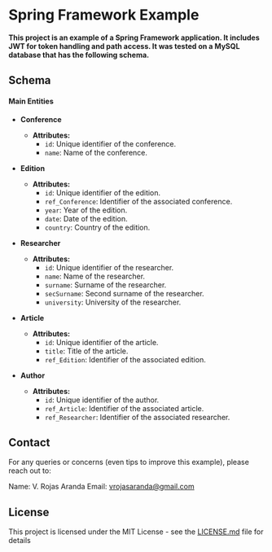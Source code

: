 # Spring Framework Example

**This project is an example of a Spring Framework application. It includes JWT for token handling and path access. It was tested on a MySQL database that has the following schema.**

## Schema

#### Main Entities

* **Conference**
  * **Attributes:**
    * `id`: Unique identifier of the conference.
    * `name`: Name of the conference.

* **Edition**
  * **Attributes:**
    * `id`: Unique identifier of the edition.
    * `ref_Conference`: Identifier of the associated conference.
    * `year`: Year of the edition.
    * `date`: Date of the edition.
    * `country`: Country of the edition.

* **Researcher**
  * **Attributes:**
    * `id`: Unique identifier of the researcher.
    * `name`: Name of the researcher.
    * `surname`: Surname of the researcher.
    * `secSurname`: Second surname of the researcher.
    * `university`: University of the researcher.

* **Article**
  * **Attributes:**
    * `id`: Unique identifier of the article.
    * `title`: Title of the article.
    * `ref_Edition`: Identifier of the associated edition.

* **Author**
  * **Attributes:**
    * `id`: Unique identifier of the author.
    * `ref_Article`: Identifier of the associated article.
    * `ref_Researcher`: Identifier of the associated researcher.

## Contact

For any queries or concerns (even tips to improve this example), please reach out to:

Name: V. Rojas Aranda
Email: vrojasaranda@gmail.com

## License

This project is licensed under the MIT License - see the [LICENSE.md](LICENSE.md) file for details